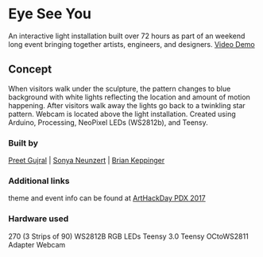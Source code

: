 # Eye See You
An interactive light installation  built over 72 hours as part of an weekend long event bringing together artists, engineers, and designers.
[Video Demo](https://youtu.be/dfAKSpWVmuk)

## Concept
When visitors walk under the sculpture, the pattern changes to blue background with white lights reflecting the location and amount of motion happening. After visitors walk away the lights go back to a twinkling star pattern. Webcam is located above the light installation. Created using Arduino, Processing, NeoPixel  LEDs (WS2812b), and Teensy.

### Built by
[Preet Gujral](http://wowpreet.com)  |  [Sonya Neunzert](http://neunzert.myportfolio.com)  |  [Brian Keppinger](http://blkdrops.com) 

### Additional links
theme and event info can be found at [ArtHackDay PDX 2017](http://www.arthackday.net/events/echo-chamber)

### Hardware used
270 (3 Strips of 90) WS2812B RGB LEDs
Teensy 3.0
Teensy OCtoWS2811 Adapter
Webcam
